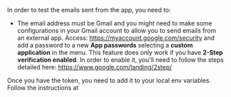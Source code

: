 In order to test the emails sent from the app, you need to: 

- The email address must be Gmail and you might need to make some configurations in your Gmail account to allow you to send emails from an external app. Access: https://myaccount.google.com/security and add a password to a new **App passwords** selecting a **custom application** in the menu.
This feature does only work if you have **2-Step verification enabled**. In order to enable it, you'll need to follow the steps detailed here: https://www.google.com/landing/2step/

Once you have the token, you need to add it to your local env variables. Follow the instructions at